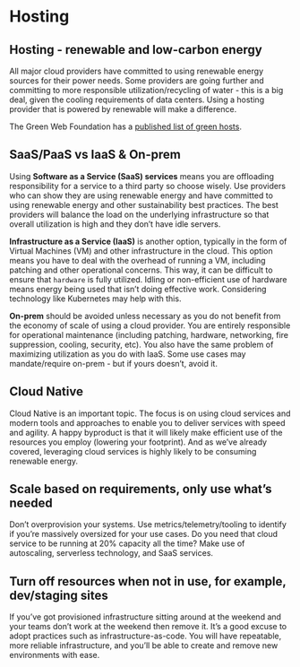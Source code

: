 # Hosting

## Hosting - renewable and low-carbon energy

All major cloud providers have committed to using renewable energy sources for their power needs. Some providers are going further and committing to more responsible utilization/recycling of water - this is a big deal, given the cooling requirements of data centers. Using a hosting provider that is powered by renewable will make a difference.

The Green Web Foundation has a [published list of green hosts](https://www.thegreenwebfoundation.org/tools/directory/).

## SaaS/PaaS vs IaaS & On-prem

Using **Software as a Service (SaaS) services** means you are offloading responsibility for a service to a third party so choose wisely. Use providers who can show they are using renewable energy and have committed to using renewable energy and other sustainability best practices. The best providers will balance the load on the underlying infrastructure so that overall utilization is high and they don’t have idle servers.

**Infrastructure as a Service (IaaS)** is another option, typically in the form of Virtual Machines (VM) and other infrastructure in the cloud. This option means you have to deal with the overhead of running a VM, including patching and other operational concerns. This way, it can be difficult to ensure that `hardware` is fully utilized. Idling or non-efficient use of hardware means energy being used that isn’t doing effective work. Considering technology like Kubernetes may help with this.

**On-prem** should be avoided unless necessary as you do not benefit from the economy of scale of using a cloud provider. You are entirely responsible for operational maintenance (including patching, hardware, networking, fire suppression, cooling, security, etc). You also have the same problem of maximizing utilization as you do with IaaS. Some use cases may mandate/require on-prem - but if yours doesn’t, avoid it.

## Cloud Native

Cloud Native is an important topic. The focus is on using cloud services and modern tools and approaches to enable you to deliver services with speed and agility. A happy byproduct is that it will likely make efficient use of the resources you employ (lowering your footprint). And as we’ve already covered, leveraging cloud services is highly likely to be consuming renewable energy.

## Scale based on requirements, only use what’s needed

Don’t overprovision your systems. Use metrics/telemetry/tooling to identify if you’re massively oversized for your use cases. Do you need that cloud service to be running at 20% capacity all the time? Make use of autoscaling, serverless technology, and SaaS services.

## Turn off resources when not in use, for example, dev/staging sites

If you’ve got provisioned infrastructure sitting around at the weekend and your teams don’t work at the weekend then remove it. It’s a good excuse to adopt practices such as infrastructure-as-code. You will have repeatable, more reliable infrastructure, and you’ll be able to create and remove new environments with ease.
